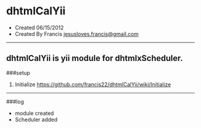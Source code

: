 dhtmlCalYii
===========
 * Created 06/15/2012
 * Created By Francis <jesusloves.francis@gmail.com>

-----------
dhtmlCalYii is yii module for dhtmlxScheduler.
-----------
###setup
1. Initialize
	https://github.com/francis22/dhtmlCalYii/wiki/Initialize

-----------
###log
* module created
* Scheduler added
